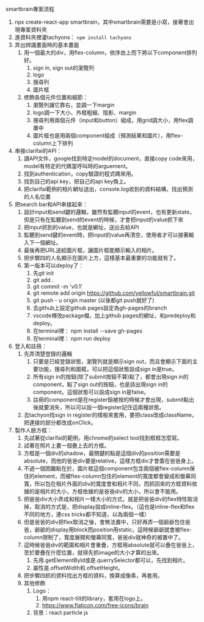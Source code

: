 smartbrain專案流程
1. npx create-react-app smartbrain，其中smartbrain需要是小寫，接著會出現專案資料夾
2. 進資料夾裡灌tachyons： 
   <code>npm install tachyons</code>
3. 弄出辨識畫面時的基本畫面
   1. 用一個最大的div，用flex-column，依序由上而下將以下component排列好。
      1. sign in, sign out的瀏覽列
      2. logo
      3. 搜尋列
      4. 圖片框
   2. 修飾各個元件位置和細節：
      1. 瀏覽列讓它靠右，並調一下margin
      2. logo調一下大小、外框粗細、陰影、margin
      3. 搜尋列用兩個元件（input和button）組成，用grid調大小，用flex調置中
      4. 圖片框也是用兩個component組成（預測結果和圖片），用flex-column上下排列
4. 串接clarifai的API：
   1. 讀API文件，google找到特定model的document，直接copy code來用，model有特定的代碼當呼叫時的arguement。
   2. 找到authentication，copy驗證的程式碼來用。
   3. 找到自己的api key，把自己的api key換上。
   4. 把clarifai範例的相片網址送出，console.log收到的資料結構，找出預測的人名位置
5. 把search bar和API串接起來：
   1. 設計input和send鍵的邏輯，雖然有監聽input的event，也有更新state，但是只有在監聽到send的event的時候，才會把input的value抓下來
   2. 把input抓到的value，也就是網址，送出去給API
   3. 監聽到send鍵的event時，把input的value再清空，使用者才可以接著輸入下一個網址。
   4. 最後再把URL送給圖片框，讓圖片框能顯示輸入的相片。
   5. 把步驟四的人名顯示在圖片上方，這樣基本最重要的功能就有了。
   6. 第一版本可以deploy了：
      1. 先git init
      2. git add .
      3. git commit -m 'v0.1'
      4. git remote add origin https://github.com/yellowful/smartbrain.git
      5. git push - u origin master (以後都git push就好了)
      6. 去github上設定github pages設定為gh-pages的branch
      7. vscode裡改package檔，加上github pages的網址，和predeploy和deploy。
      8. 在terminal裡： npm install --save gh-pages
      9. 在terminal裡： npm run deploy
6. 登入和註冊：
   1. 先弄清楚登錄的邏輯
      1. 只要是已經登錄狀態，瀏覽列就是顯示sign out，而且會顯示下面的主要功能，搜尋列和圖框，可以把這個狀態設成sign in是true。
      2. 所有sign in的按鈕(除了submit按鈕不算)點了，都會出現sign in的component，點了sign out的按鈕，也是該出現sign in的component。這個狀態可以設成sign in是false。
      3. 註冊的component是在register鈕被按的時候才會出現，submit點出後就要消失，所以可以設一個register記住這兩種狀態。
    1. 去tachyon找sign in register的樣板來套用，要把class改成className，把連接的部分都改成onClick。 
7. 製作人臉方框：
   1. 先試著從clarifai的範例，用chrome的select tool找到框框怎麼寫。
   2. 試著在照片上畫一個疊上去的方框。
   3. 方框是一個div的shadow，最關鍵的點是這個div的position需要是absolute，而他的爸爸div要是relative，這樣方框div才會蓋在爸爸身上。
   4. 不過一個困難點在於，圖片框這個component包含兩個被flex-column保住的element，而被flex-column包住的element的寬度都會變成和螢幕同寬，所以包在相片外面的div的寬度會和相片不同，而抓回來的方框資料依據的是相片的大小，方框依據的是爸爸div的大小，所以會不能用。
   5. 把爸爸div大小弄成和相片一樣大小的方式，就是把爸爸div的flex特性取消掉，取消的方式是，把display設成inline-flex。（這也是inline-flex和flex不同的地方，連css tricks都不知道，以為兩個一樣）
   6. 但是爸爸的div把flex取消之後，會無法置中，只好再弄一個爺爺包住爸爸，爺爺的display用block而position用static，這時候爺爺就會被flex-column限制了，寬度展開和螢幕同寬，爸爸div就神奇的被置中了。
   7. 這時候爸爸div的範圍和相片會重疊，方框用absolute就可以疊在爸爸上，至於要疊在什麼位置，就得先抓image的大小才算的出來。
      1. 先用.getElementById或是.querrySelector都可以，先找到相片。
      2. 屬性是.offsetWidth和.offsetHeight。
   8. 把步驟四抓的資料找出方框的資料，換算成像素，再套用。
   9. 其他修飾
      1.  Logo： 
          1.  用npm react-tilt的library，套用在logo上。
          2.  https://www.flaticon.com/free-icons/brain
      2.  背景：react particle js
